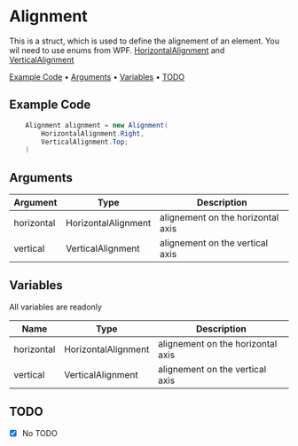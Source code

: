 # Alignment

This is a struct, which is used to define the alignement of an element. You wil need to use enums from WPF. <a href="https://learn.microsoft.com/en-us/dotnet/api/system.windows.horizontalalignment?view=windowsdesktop-9.0">HorizontalAlignment</a> and <a href="https://learn.microsoft.com/en-us/dotnet/api/system.windows.verticalalignment?view=windowsdesktop-9.0">VerticalAlignment</a>

<p align="left">
  <a href="#example-code">Example Code</a> •
  <a href="#arguments">Arguments</a> •
  <a href="#variables">Variables</a> •
  <a href="#todo">TODO</a>
</p>

## Example Code

```csharp
    Alignment alignment = new Alignment(
        HorizontalAlignment.Right,
        VerticalAlignment.Top;
    )
```

## Arguments

| Argument | Type | Description |
|----------|------|-------------|
|horizontal|HorizontalAlignment| alignement on the horizontal axis|
|vertical|VerticalAlignment| alignement on the vertical axis|


## Variables

All variables are readonly

| Name     | Type | Description |
|----------|------|-------------|
|horizontal|HorizontalAlignment| alignement on the horizontal axis|
|vertical|VerticalAlignment| alignement on the vertical axis|


## TODO
 - [x] No TODO
